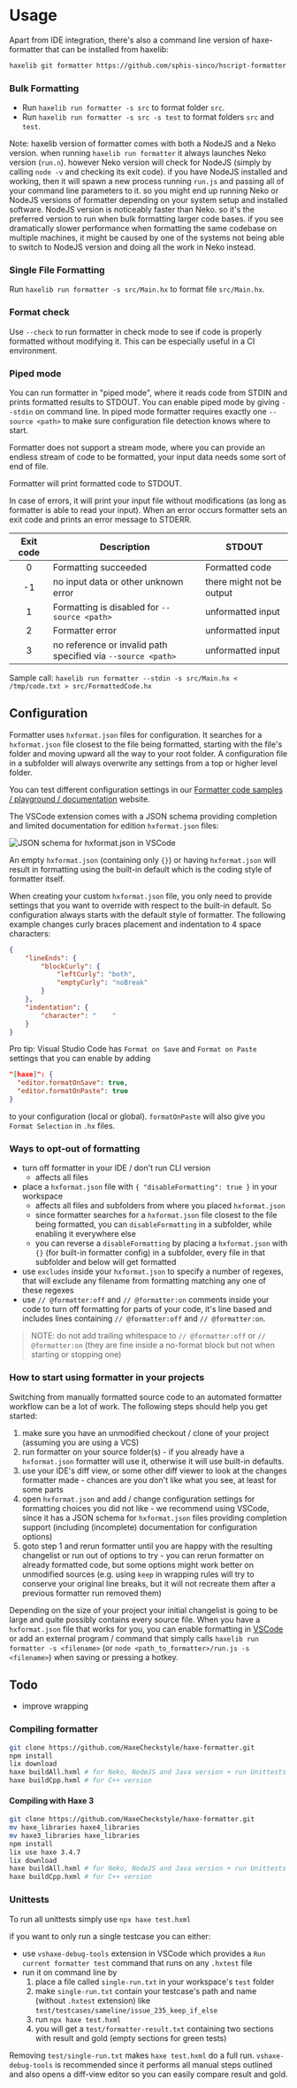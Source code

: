 # Usage

Apart from IDE integration, there's also a command line version of haxe-formatter that can be installed from haxelib:

```bash
haxelib git formatter https://github.com/sphis-sinco/hscript-formatter
```

### Bulk Formatting

- Run `haxelib run formatter -s src` to format folder `src`.
- Run `haxelib run formatter -s src -s test` to format folders `src` and `test`.

Note: haxelib version of formatter comes with both a NodeJS and a Neko version. when running `haxelib run formatter` it always launches Neko version (`run.n`). however Neko version will check for NodeJS (simply by calling `node -v` and checking its exit code). if you have NodeJS installed and working, then it will spawn a new process running `run.js` and passing all of your command line parameters to it. so you might end up running Neko or NodeJS versions of formatter depending on your system setup and installed software.
NodeJS version is noticeably faster than Neko. so it's the preferred version to run when bulk formatting larger code bases.
if you see dramatically slower performance when formatting the same codebase on multiple machines, it might be caused by one of the systems not being able to switch to NodeJS version and doing all the work in Neko instead.

### Single File Formatting

Run `haxelib run formatter -s src/Main.hx` to format file `src/Main.hx`.

### Format check

Use `--check` to run formatter in check mode to see if code is properly formatted without modifying it. This can be especially useful in a CI environment.

### Piped mode

You can run formatter in "piped mode", where it reads code from STDIN and prints formatted results to STDOUT.
You can enable piped mode by giving `--stdin` on command line. In piped mode formatter requires exactly one `--source <path>` to make sure configuration file detection knows where to start.

Formatter does not support a stream mode, where you can provide an endless stream of code to be formatted, your input data needs some sort of end of file.

Formatter will print formatted code to STDOUT.

In case of errors, it will print your input file without modifications (as long as formatter is able to read your input). When an error occurs formatter sets an exit code and prints an error message to STDERR.

| Exit code | Description                                                   | STDOUT                    |
|:---------:| ------------------------------------------------------------- | ------------------------- |
| 0         | Formatting succeeded                                          | Formatted code            |
| -1        | no input data or other unknown error                          | there might not be output |
| 1         | Formatting is disabled for `--source <path>`                  | unformatted input         |
| 2         | Formatter error                                               | unformatted input         |
| 3         | no reference or invalid path specified via  `--source <path>` | unformatted input         |

Sample call: `haxelib run formatter --stdin -s src/Main.hx < /tmp/code.txt > src/FormattedCode.hx`

## Configuration

Formatter uses `hxformat.json` files for configuration. It searches for a `hxformat.json` file closest to the file being formatted, starting with the file's folder and moving upward all the way to your root folder. A configuration file in a subfolder will always overwrite any settings from a top or higher level folder.

You can test different configuration settings in our [Formatter code samples / playground / documentation](https://haxecheckstyle.github.io/haxe-formatter-docs/#codesamples.CommonSamples.allman_curlies) website.

The VSCode extension comes with a JSON schema providing completion and limited documentation for edition `hxformat.json` files:

![JSON schema for hxformat.json in VSCode](resources/schema.png)

An empty `hxformat.json` (containing only `{}`) or having `hxformat.json` will result in formatting using the built-in default which is the coding style of formatter itself.

When creating your custom `hxformat.json` file, you only need to provide settings that you want to override with respect to the built-in default. So configuration always starts with the default style of formatter. The following example changes curly braces placement and
indentation to 4 space characters:

```json
{
    "lineEnds": {
        "blockCurly": {
            "leftCurly": "both",
            "emptyCurly": "noBreak"
        }
    },
    "indentation": {
        "character": "    "
    }
}
```

Pro tip: Visual Studio Code has `Format on Save` and `Format on Paste` settings that you can enable by adding

```json
"[haxe]": {
  "editor.formatOnSave": true,
  "editor.formatOnPaste": true
}
```

to your configuration (local or global). `formatOnPaste` will also give you `Format Selection` in `.hx` files.

### Ways to opt-out of formatting

- turn off formatter in your IDE / don't run CLI version
  - affects all files
- place a `hxformat.json` file with `{ "disableFormatting": true }` in your workspace
  - affects all files and subfolders from where you placed `hxformat.json`
  - since formatter searches for a `hxformat.json` file closest to the file being formatted, you can `disableFormatting` in a subfolder, while enabling it everywhere else
  - you can reverse a `disableFormatting` by placing a `hxformat.json` with `{}` (for built-in formatter config) in a subfolder, every file in that subfolder and below will get formatted
- use `excludes` inside your `hxformat.json` to specify a number of regexes, that will exclude any filename from formatting matching any one of these regexes
- use `// @formatter:off` and `// @formatter:on` comments inside your code to turn off formatting for parts of your code, it's line based and includes lines containing `// @formatter:off` and `// @formatter:on`.

> NOTE: do not add trailing whitespace to `// @formatter:off` or `// @formatter:on` (they are fine inside a no-format block but not when starting or stopping one)

### How to start using formatter in your projects

Switching from manually formatted source code to an automated formatter workflow can be a lot of work. The following steps should help you get started:

1. make sure you have an unmodified checkout / clone of your project (assuming you are using a VCS)
2. run formatter on your source folder(s) - if you already have a `hxformat.json` formatter will use it, otherwise it will use built-in defaults.
3. use your IDE's diff view, or some other diff viewer to look at the changes formatter made - chances are you don't like what you see, at least for some parts
4. open `hxformat.json` and add / change configuration settings for formatting choices you did not like - we recommend using VSCode, since it has a JSON schema for `hxformat.json` files providing completion support (including (incomplete) documentation for configuration options)
5. goto step 1 and rerun formatter until you are happy with the resulting changelist or run out of options to try - you can rerun formatter on already formatted code, but some options might work better on unmodified sources (e.g. using `keep` in wrapping rules will try to conserve your original line breaks, but it will not recreate them after a previous formatter run removed them)

Depending on the size of your project your initial changelist is going to be large and quite possibly contains every source file.
When you have a `hxformat.json` file that works for you, you can enable formatting in [VSCode](https://github.com/vshaxe/vshaxe/wiki/Formatting) or add an external program / command that simply calls `haxelib run formatter -s <filename>` (or `node <path_to_formatter>/run.js -s <filename>`) when saving or pressing a hotkey.

## Todo

- improve wrapping

### Compiling formatter

```bash
git clone https://github.com/HaxeCheckstyle/haxe-formatter.git
npm install
lix download
haxe buildAll.hxml # for Neko, NodeJS and Java version + run Unittests and create schema
haxe buildCpp.hxml # for C++ version
```

#### Compiling with Haxe 3

```bash
git clone https://github.com/HaxeCheckstyle/haxe-formatter.git
mv haxe_libraries haxe4_libraries
mv haxe3_libraries haxe_libraries
npm install
lix use haxe 3.4.7
lix download
haxe buildAll.hxml # for Neko, NodeJS and Java version + run Unittests and create schema
haxe buildCpp.hxml # for C++ version
```

### Unittests

To run all unittests simply use `npx haxe test.hxml`

if you want to only run a single testcase you can either:

- use `vshaxe-debug-tools` extension in VSCode which provides a `Run current formatter test` command that runs on any `.hxtest` file
- run it on command line by
  1. place a file called `single-run.txt` in your workspace's `test` folder
  2. make `single-run.txt` contain your testcase's path and name (without `.hxtest` extension) like `test/testcases/sameline/issue_235_keep_if_else`
  3. run `npx haxe test.hxml`
  4. you will get a `test/formatter-result.txt` containing two sections with result and gold (empty sections for green tests)

Removing `test/single-run.txt` makes `haxe test.hxml` do a full run. `vshaxe-debug-tools` is recommended since it performs all manual steps outlined and also opens a diff-view editor so you can easily compare result and gold.
